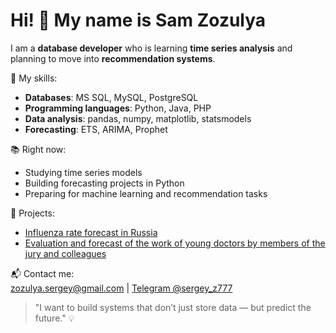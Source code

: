 # Hi! 👋 My name is Sam Zozulya

I am a **database developer** who is learning **time series analysis** and planning to move into **recommendation systems**.

🔧 My skills:
- **Databases**: MS SQL, MySQL, PostgreSQL
- **Programming languages**: Python, Java, PHP
- **Data analysis**: pandas, numpy, matplotlib, statsmodels
- **Forecasting**: ETS, ARIMA, Prophet

📚 Right now:
- Studying time series models
- Building forecasting projects in Python
- Preparing for machine learning and recommendation tasks

📂 Projects:
- [Influenza rate forecast in Russia](https://github.com/zozulyasam-777/flu-forecast-russia)
- [Evaluation and forecast of the work of young doctors by members of the jury and colleagues](https://github.com/zozulyasam-777/medical-voting)

📬 Contact me:  
zozulya.sergey@gmail.com | [Telegram @sergey_z777](https://t.me/sergey_zozulya_42)

> "I want to build systems that don’t just store data — but predict the future." 💡
